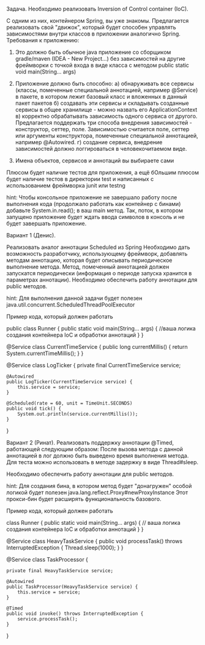 Задача.
Необходимо реализовать Inversion of Control container (IoC).
 
С одним из них, контейнером Spring, вы уже знакомы. Предлагается реализовать свой "движок", который будет способен управлять зависимостями внутри классов в приложении аналогично Spring.
Требования к приложению:
1) Это должно быть обычное java приложение со сборщиком gradle/maven (IDEA - New Project...) без зависимостей на другие фреймворки с точкой входа в виде класса с методом public static void main(String... args)
2) Приложение должно быть способно:
                а) обнаруживать все сервисы (классы, помеченные специальной аннотацией, например @Service) в пакете, в котором лежит базовый класс и вложенных в данный пакет пакетов
                б) создавать эти сервисы и складывать созданные сервисы в общее хранилище - можно назвать его ApplicationContext
                в) корректно обрабатывать зависимость одного сервиса от другого. Предлагается поддержать три способа внедрения зависимостей - конструктор, сеттер, поле.
                Зависимостью считается поле, сеттер или аргументы конструктора, помеченные специальной аннотацией, например @Autowired.
                г) создание сервиса, внедрение зависимостей должно логгироваться в человекочитаемом виде.
 
3) Имена объектов, сервисов и аннотаций вы выбираете сами
 
Плюсом будет наличие тестов для приложения, а ещё бОльшим плюсом будет наличие тестов в директории test и написанных с использованием фреймворка junit или testng
 
 
hint: Чтобы консольное приложение не завершало работу после выполнения кода (продолжало работать как контейнер с бинами) добавьте System.in.read(); в ваш main метод. Так, поток, в котором запущено приложение будет ждать ввода символов в консоль и не будет завершать приложение.
 
Вариант 1 (Денис).
 
Реализовать аналог аннотации Scheduled из Spring
Необходимо дать возможность разработчику, использующему фреймворк, добавлять методам аннотацию, которая будет описывать периодическое выполнение метода. Метод, помеченный аннотацией должен запускатся периодически (информация о периоде запуска хранится в параметрах аннотации).
Необходимо обеспечить работу аннотации для public методов.
 
hint: Для выполнения данной задачи будет полезен java.util.concurrent.ScheduledThreadPoolExecutor
 
Пример кода, который должен работать

public class Runner { 
    public static void main(String... args) {
        //ваша логика создания контейнера IoC и обработки аннотаций
    }
}
 
@Service
class CurrentTimeService {
    public long currentMillis() {
        return System.currentTimeMillis();
    }
}
 
@Service
class LogTicker {
    private final CurrentTimeService service;
 
    @Autowired
    public LogTicker(CurrentTimeService service) {
        this.service = service;
    }
 
    @Scheduled(rate = 60, unit = TimeUnit.SECONDS)
    public void tick() {
        System.out.println(service.currentMillis());
    }
 
}
 
Вариант 2 (Ринат).
Реализовать поддержку аннотации @Timed, работающей следующим образом:
После вызова метода с данной аннотацией в лог должно быть выведено время выполнения метода. Для теста можно использовать в методе задержку в виде Thread#sleep.
 
Необходимо обеспечить работу аннотации для public методов.
 
hint: Для создания бина, в котором метод будет "донагружен" особой логикой будет полезен java.lang.reflect.Proxy#newProxyInstance
Этот прокси-бин будет расширять функциональность базового.
 
Пример кода, который должен работать
 
class Runner {
    public static void main(String... args) {
        // ваша логика создания контейнера IoC и обработки аннотаций
    }
}
 
@Service
class HeavyTaskService {
    public void processTask() throws InterruptedException {
        Thread.sleep(1000);
    }
}
 
@Service
class TaskProcessor {
 
    private final HeavyTaskService service;
 
    @Autowired
    public TaskProcessor(HeavyTaskService service) {
        this.service = service;
    }
 
    @Timed
    public void invoke() throws InterruptedException {
        service.processTask();
    }
 
}

